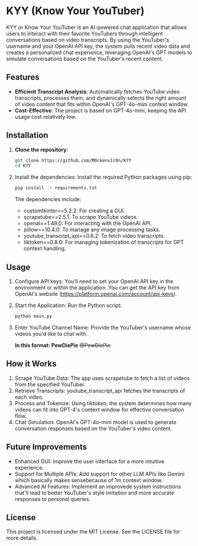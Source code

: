 # KYY (Know Your YouTuber)

KYY or Know Your YouTuber is an AI-powered chat application that allows users to interact with their favorite YouTubers through intelligent conversations based on video transcripts. By using the YouTuber's username and your OpenAI API key, the system pulls recent video data and creates a personalized chat experience, leveraging OpenAI's GPT models to simulate conversations based on the YouTuber's recent content.

## Features
- **Efficient Transcript Analysis**: Automatically fetches YouTube video transcripts, processes them, and dynamically selects the right amount of video content that fits within OpenAI's GPT-4o-mini context window.
- **Cost-Effective**: The project is based on GPT-4o-mini, keeping the API usage cost relatively low.

## Installation

1. **Clone the repository**:
   ```bash
   git clone https://github.com/M0ckenv1r0n/KYY
   cd KYY
   ```

2. Install the dependencies:
   Install the required Python packages using pip:

   ```bash
   pip install -r requirements.txt
   ```

   The dependencies include:
   - customtkinter==5.2.2: For creating a GUI.
   - scrapetube==2.5.1: To scrape YouTube videos.
   - openai==1.48.0: For interacting with the OpenAI API.
   - pillow==10.4.0: To manage any image processing tasks.
   - youtube_transcript_api==0.6.2: To fetch video transcripts.
   - tiktoken==0.8.0: For managing tokenization of transcripts for GPT context handling.

## Usage

1. Configure API keys:
   You’ll need to set your OpenAI API key in the environment or within the application. You can get the API key from OpenAI's website (https://platform.openai.com/account/api-keys).

2. Start the Application:
   Run the Python script:

   ```bash
   python main.py
   ```

3. Enter YouTube Channel Name:
   Provide the YouTuber's username whose videos you'd like to chat with.

   __In this format: PewDiePie__ ~~@PewDiePie~~


## How it Works

1. Scrape YouTube Data: The app uses scrapetube to fetch a list of videos from the specified YouTuber.
2. Retrieve Transcripts: youtube_transcript_api fetches the transcripts of each video.
3. Process and Tokenize: Using tiktoken, the system determines how many videos can fit into GPT-4's context window for effective conversation flow.
4. Chat Simulation: OpenAI's GPT-4o-mini model is used to generate conversation responses based on the YouTuber's video content.

## Future Improvements

- Enhanced GUI: Improve the user interface for a more intuitive experience.
- Support for Multiple APIs: Add support for other LLM APIs like Gemini which basically makes sensebecause of 1m context window.
- Advanced AI Features: Implement an improvede system instructions that'll lead to better YouTuber's style imitation and more accurate responses to personal queries.

## License

This project is licensed under the MIT License. See the LICENSE file for more details.
